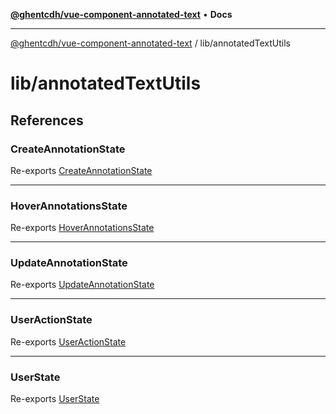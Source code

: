 [**@ghentcdh/vue-component-annotated-text**](../../README.md) • **Docs**

***

[@ghentcdh/vue-component-annotated-text](../../modules.md) / lib/annotatedTextUtils

# lib/annotatedTextUtils

## References

### CreateAnnotationState

Re-exports [CreateAnnotationState](StateClasses/classes/CreateAnnotationState.md)

***

### HoverAnnotationsState

Re-exports [HoverAnnotationsState](StateClasses/classes/HoverAnnotationsState.md)

***

### UpdateAnnotationState

Re-exports [UpdateAnnotationState](StateClasses/classes/UpdateAnnotationState.md)

***

### UserActionState

Re-exports [UserActionState](StateClasses/enumerations/UserActionState.md)

***

### UserState

Re-exports [UserState](StateClasses/classes/UserState.md)
